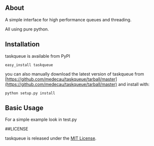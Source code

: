 ## About

A simple interface for high performance queues and threading.

All using pure python.


## Installation

taskqueue is available from PyPI

    easy_install taskqueue

you can also manually download the latest version of taskqueue from [https://github.com/medecau/taskqueue/tarball/master](https://github.com/medecau/taskqueue/tarball/master) and install with:

    python setup.py install


## Basic Usage

For a simple example look in test.py


##LICENSE

taskqueue is released under the [MIT License](http://www.opensource.org/licenses/mit-license.php).